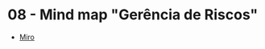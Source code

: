 # 08 - Mind map "Gerência de Riscos"

* [Miro](https://miro.com/app/board/uXjVOGZyTdw=/?invite_link_id=42063835279)